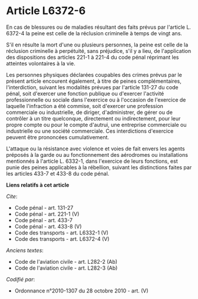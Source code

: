 # Article L6372-6

En cas de blessures ou de maladies résultant des faits prévus par l'article L. 6372-4 la peine est celle de la réclusion
criminelle à temps de vingt ans. 

S'il en résulte la mort d'une ou plusieurs personnes, la peine est celle de la réclusion criminelle à perpétuité, sans
préjudice, s'il y a lieu, de l'application des dispositions des articles 221-1 à 221-4 du code pénal réprimant les atteintes
volontaires à la vie. 

Les personnes physiques déclarées coupables des crimes prévus par le présent article encourent également, à titre de peines
complémentaires, l'interdiction, suivant les modalités prévues par l'article 131-27 du code pénal, soit d'exercer une
fonction publique ou d'exercer l'activité professionnelle ou sociale dans l'exercice ou à l'occasion de l'exercice de
laquelle l'infraction a été commise, soit d'exercer une profession commerciale ou industrielle, de diriger, d'administrer, de
gérer ou de contrôler à un titre quelconque, directement ou indirectement, pour leur propre compte ou pour le compte
d'autrui, une entreprise commerciale ou industrielle ou une société commerciale. Ces interdictions d'exercice peuvent être
prononcées cumulativement. 

L'attaque ou la résistance avec violence et voies de fait envers les agents préposés à la garde ou au fonctionnement des
aérodromes ou installations mentionnés à l'article L. 6332-1, dans l'exercice de leurs fonctions, est punie des peines
applicables à la rébellion, suivant les distinctions faites par les articles 433-7 et 433-8 du code pénal.

**Liens relatifs à cet article**

_Cite_:

  - Code pénal - art. 131-27
  - Code pénal - art. 221-1 (V)
  - Code pénal - art. 433-7
  - Code pénal - art. 433-8 (V)
  - Code des transports - art. L6332-1 (V)
  - Code des transports - art. L6372-4 (V)

_Anciens textes_:

  - Code de l'aviation civile - art. L282-2 (Ab)
  - Code de l'aviation civile - art. L282-3 (Ab)

_Codifié par_:

  - Ordonnance n°2010-1307 du 28 octobre 2010 - art. (V)
